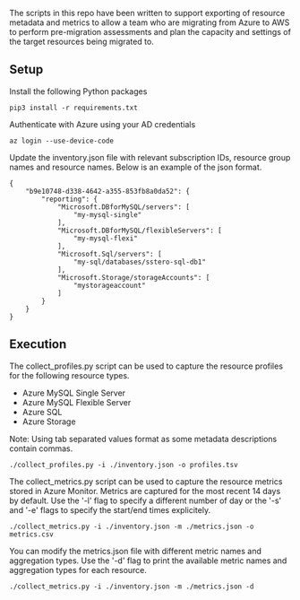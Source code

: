 The scripts in this repo have been written to support exporting of resource
metadata and metrics to allow a team who are migrating from Azure to AWS to
perform pre-migration assessments and plan the capacity and settings of the
target resources being migrated to.

Setup
-----

Install the following Python packages

```
pip3 install -r requirements.txt
```

Authenticate with Azure using your AD credentials

```
az login --use-device-code
```

Update the inventory.json file with relevant subscription IDs, resource group names and resource names. Below is an example of the json format.

```
{
    "b9e10748-d338-4642-a355-853fb8a0da52": {
        "reporting": {
            "Microsoft.DBforMySQL/servers": [
                "my-mysql-single"
            ],
            "Microsoft.DBforMySQL/flexibleServers": [
                "my-mysql-flexi"
            ],
            "Microsoft.Sql/servers": [
                "my-sql/databases/sstero-sql-db1"
            ],
            "Microsoft.Storage/storageAccounts": [
                "mystorageaccount"
            ]
        }
    }
}
```

Execution
---------

The collect_profiles.py script can be used to capture the resource profiles for the following resource types.

- Azure MySQL Single Server
- Azure MySQL Flexible Server
- Azure SQL
- Azure Storage

Note: Using tab separated values format as some metadata descriptions contain commas.

```
./collect_profiles.py -i ./inventory.json -o profiles.tsv
```

The collect_metrics.py script can be used to capture the resource metrics stored
in Azure Monitor. Metrics are captured for the most recent 14 days by default.
Use the '-l' flag to specify a different number of day or the '-s' and '-e'
flags to specify the start/end times explicitely.

```
./collect_metrics.py -i ./inventory.json -m ./metrics.json -o metrics.csv
```

You can modify the metrics.json file with different metric names and aggregation
types. Use the '-d' flag to print the available metric names and aggregation
types for each resource.

```
./collect_metrics.py -i ./inventory.json -m ./metrics.json -d
```